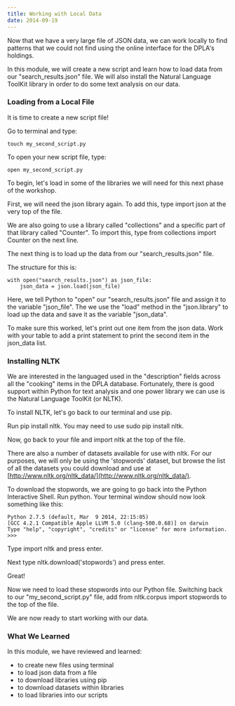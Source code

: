 ```yaml
---
title: Working with Local Data
date: 2014-09-19
---
```


Now that we have a very large file of JSON data, we can work locally to find  patterns that we could not find using the online interface for the DPLA's holdings. 

In this module, we will create a new script and learn how to load data from our "search_results.json" file. We will also install the Natural Language ToolKit library in order to do some text analysis on our data.

### Loading from a Local File

It is time to create a new script file!

Go to terminal and type:

	touch my_second_script.py

To open your new script file, type:

	open my_second_script.py

To begin, let's load in some of the libraries we will need for this next phase of the workshop.

First, we will need the json library again. To add this, type <span class="command">import json</span> at the very top of the file.

We are also going to use a library called "collections" and a specific part of that library called "Counter". To import this, type <span class="command">from collections import Counter</span> on the next line.

The next thing is to load up the data from our "search_results.json" file.

The structure for this is:

	with open("search_results.json") as json_file:
		json_data = json.load(json_file)

Here, we tell Python to "open" our "search_results.json" file and assign it to the variable "json_file". The we use the "load" method in the "json.library" to load up the data and save it as the variable "json_data". 

To make sure this worked, let's print out one item from the json data. Work with your table to add a print statement to print the second item in the json_data list.


### Installing NLTK

We are interested in the languaged used in the "description" fields across all the "cooking" items in the DPLA database. Fortunately, there is good support within Python for text analysis and one power library we can use is the Natural Language ToolKit (or NLTK).

To install NLTK, let's go back to our terminal and use pip.

Run <span class = "command">pip install nltk</span>. You may need to use <span class="command">sudo pip install nltk</span>.

Now, go back to your file and import nltk at the top of the file.

There are also a number of datasets available for use with nltk. For our purposes, we will only be using the 'stopwords' dataset, but browse the list of all the datasets you could download and use at [http://www.nltk.org/nltk_data/](http://www.nltk.org/nltk_data/). 

To download the stopwords, we are going to go back into the Python Interactive Shell. Run <span class="command">python</span>. Your terminal window should now look something like this:

	Python 2.7.5 (default, Mar  9 2014, 22:15:05)
	[GCC 4.2.1 Compatible Apple LLVM 5.0 (clang-500.0.68)] on darwin
	Type "help", "copyright", "credits" or "license" for more information.
	>>> 

Type <span class="command">import nltk</span> and press enter.

Next type <span class="command">nltk.download('stopwords')</span> and press enter.

Great!

Now we need to load these stopwords into our Python file. Switching back to our "my_second_script.py" file, add <span class="command">from nltk.corpus import stopwords</span> to the top of the file.

We are now ready to start working with our data.

### What We Learned

In this module, we have reviewed and learned:

- to create new files using terminal
- to load json data from a file 
- to download libraries using pip
- to download datasets within libraries
- to load libraries into our scripts

